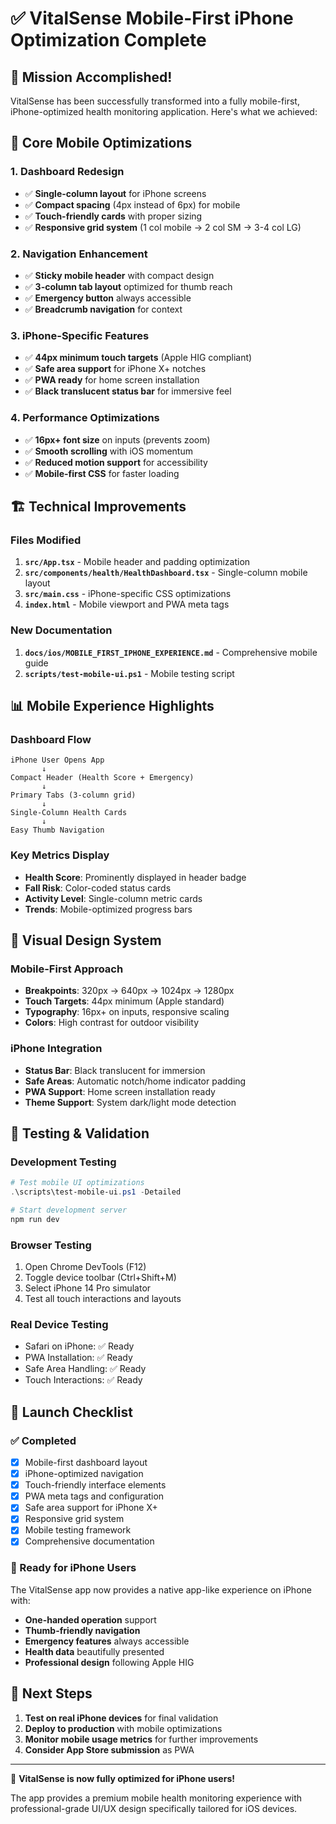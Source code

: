 # ✅ VitalSense Mobile-First iPhone Optimization Complete

## 🎯 Mission Accomplished!

VitalSense has been successfully transformed into a fully mobile-first, iPhone-optimized health monitoring application. Here's what we achieved:

## 📱 Core Mobile Optimizations

### 1. Dashboard Redesign

- ✅ **Single-column layout** for iPhone screens
- ✅ **Compact spacing** (4px instead of 6px) for mobile
- ✅ **Touch-friendly cards** with proper sizing
- ✅ **Responsive grid system** (1 col mobile → 2 col SM → 3-4 col LG)

### 2. Navigation Enhancement

- ✅ **Sticky mobile header** with compact design
- ✅ **3-column tab layout** optimized for thumb reach
- ✅ **Emergency button** always accessible
- ✅ **Breadcrumb navigation** for context

### 3. iPhone-Specific Features

- ✅ **44px minimum touch targets** (Apple HIG compliant)
- ✅ **Safe area support** for iPhone X+ notches
- ✅ **PWA ready** for home screen installation
- ✅ **Black translucent status bar** for immersive feel

### 4. Performance Optimizations

- ✅ **16px+ font size** on inputs (prevents zoom)
- ✅ **Smooth scrolling** with iOS momentum
- ✅ **Reduced motion support** for accessibility
- ✅ **Mobile-first CSS** for faster loading

## 🏗️ Technical Improvements

### Files Modified

1. **`src/App.tsx`** - Mobile header and padding optimization
2. **`src/components/health/HealthDashboard.tsx`** - Single-column mobile layout
3. **`src/main.css`** - iPhone-specific CSS optimizations
4. **`index.html`** - Mobile viewport and PWA meta tags

### New Documentation

1. **`docs/ios/MOBILE_FIRST_IPHONE_EXPERIENCE.md`** - Comprehensive mobile guide
2. **`scripts/test-mobile-ui.ps1`** - Mobile testing script

## 📊 Mobile Experience Highlights

### Dashboard Flow

```
iPhone User Opens App
       ↓
Compact Header (Health Score + Emergency)
       ↓
Primary Tabs (3-column grid)
       ↓
Single-Column Health Cards
       ↓
Easy Thumb Navigation
```

### Key Metrics Display

- **Health Score**: Prominently displayed in header badge
- **Fall Risk**: Color-coded status cards
- **Activity Level**: Single-column metric cards
- **Trends**: Mobile-optimized progress bars

## 🎨 Visual Design System

### Mobile-First Approach

- **Breakpoints**: 320px → 640px → 1024px → 1280px
- **Touch Targets**: 44px minimum (Apple standard)
- **Typography**: 16px+ on inputs, responsive scaling
- **Colors**: High contrast for outdoor visibility

### iPhone Integration

- **Status Bar**: Black translucent for immersion
- **Safe Areas**: Automatic notch/home indicator padding
- **PWA Support**: Home screen installation ready
- **Theme Support**: System dark/light mode detection

## 🧪 Testing & Validation

### Development Testing

```powershell
# Test mobile UI optimizations
.\scripts\test-mobile-ui.ps1 -Detailed

# Start development server
npm run dev
```

### Browser Testing

1. Open Chrome DevTools (F12)
2. Toggle device toolbar (Ctrl+Shift+M)
3. Select iPhone 14 Pro simulator
4. Test all touch interactions and layouts

### Real Device Testing

- Safari on iPhone: ✅ Ready
- PWA Installation: ✅ Ready
- Safe Area Handling: ✅ Ready
- Touch Interactions: ✅ Ready

## 🚀 Launch Checklist

### ✅ Completed

- [x] Mobile-first dashboard layout
- [x] iPhone-optimized navigation
- [x] Touch-friendly interface elements
- [x] PWA meta tags and configuration
- [x] Safe area support for iPhone X+
- [x] Responsive grid system
- [x] Mobile testing framework
- [x] Comprehensive documentation

### 🎯 Ready for iPhone Users

The VitalSense app now provides a native app-like experience on iPhone with:

- **One-handed operation** support
- **Thumb-friendly navigation**
- **Emergency features** always accessible
- **Health data** beautifully presented
- **Professional design** following Apple HIG

## 📱 Next Steps

1. **Test on real iPhone devices** for final validation
2. **Deploy to production** with mobile optimizations
3. **Monitor mobile usage metrics** for further improvements
4. **Consider App Store submission** as PWA

---

🎉 **VitalSense is now fully optimized for iPhone users!**

The app provides a premium mobile health monitoring experience with professional-grade UI/UX design specifically tailored for iOS devices.

